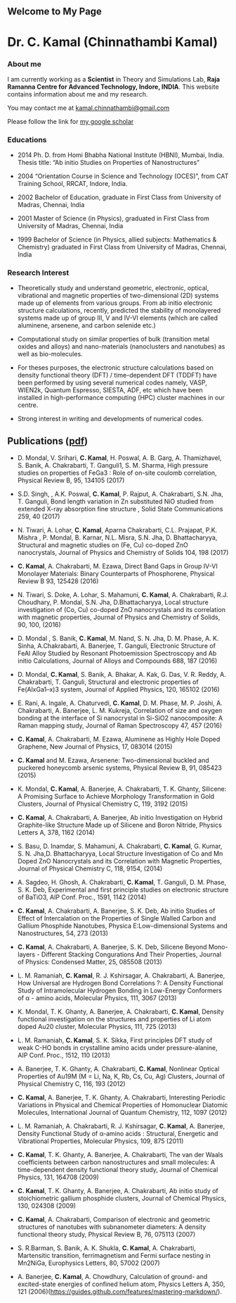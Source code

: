## Welcome to My Page

# Dr. C. Kamal (Chinnathambi Kamal)

### About me

I am currently working as a **Scientist** in Theory and Simulations Lab, **Raja Ramanna Centre for Advanced Technology, Indore, INDIA**. This website contains information about me and my research. 

You may contact me at kamal.chinnathambi@gmail.com

Please follow the link for [my google scholar](https://scholar.google.com/citations?user=kbfO8DsAAAAJ&hl=en)

### Educations

- 2014 Ph. D. from Homi Bhabha National Institute (HBNI), Mumbai, India. Thesis title: “Ab initio Studies on Properties of Nanostructures”

- 2004 “Orientation Course in Science and Technology (OCES)”, from CAT Training School, RRCAT, Indore, India.

- 2002  Bachelor of Education, graduate in First Class from University of Madras, Chennai, India

- 2001 Master of Science (in Physics), graduated in First Class from University of Madras, Chennai, India

- 1999 Bachelor of Science (in Physics, allied subjects: Mathematics & Chemistry) graduated in First Class from University of Madras, Chennai, India

### Research Interest 
- Theoretically study and understand geometric, electronic, optical, vibrational and magnetic properties of two-dimensional (2D) systems made up of elements from various groups. From  ab initio electronic structure calculations, recently, predicted the stability of monolayered systems made up of group III, V and IV-VI elements (which are called aluminene, arsenene, and carbon selenide etc.)

- Computational study on similar properties of  bulk (transition metal oxides and alloys) and nano-materials (nanoclusters and  nanotubes) as well as bio-molecules.

- For theses purposes, the electronic structure calculations based on density functional theory (DFT) / time-dependent DFT (TDDFT) have been performed by using several numerical codes namely, VASP, WIEN2k, Quantum Espresso, SIESTA, ADF, etc which have been installed in high-performance computing (HPC) cluster machines in our centre. 		

- Strong interest in writing and developments of numerical codes.

## Publications ([pdf](https://github.com/kamalchinnathambi/aboutme/blob/master/ckamal-pub_list.pdf))

- D. Mondal, V. Srihari, **C. Kamal**, H. Poswal, A. B. Garg, A. Thamizhavel, S. Banik, A. Chakrabarti, T. Ganguli1, S. M. Sharma, High pressure studies on properties of FeGa3 : Role of on-site coulomb correlation, Physical Review B, 95, 134105 (2017) 

- S.D. Singh, , A.K. Poswal, **C. Kamal**, P. Rajput, A. Chakrabarti, S.N. Jha, T. Ganguli, Bond length variation in Zn substituted NiO studied from extended X-ray absorption fine structure , Solid State Communications 259, 40 (2017)

- N. Tiwari, A. Lohar, **C. Kamal**, Aparna Chakrabarti, C.L. Prajapat, P.K. Mishra , P. Mondal, B. Karnar, N.L. Misra, S.N. Jha, D. Bhattacharyya, Structural and magnetic studies on (Fe, Cu) co-doped ZnO nanocrystals, Journal of Physics and Chemistry of Solids 104,  198 (2017)

- **C. Kamal**, A. Chakrabarti, M. Ezawa, Direct Band Gaps in Group IV-VI Monolayer Materials: Binary Counterparts of Phosphorene, Physical Review B 93, 125428 (2016)

- N. Tiwari, S. Doke, A. Lohar, S. Mahamuni, **C. Kamal**, A. Chakrabarti, R.J. Choudhary, P. Mondal, S.N. Jha, D.Bhattacharyya, Local structure investigation of  (Co, Cu) co-doped ZnO nanocrystals and its correlation with magnetic properties, Journal of Physics and Chemistry of Solids, 90, 100, (2016)

- D. Mondal , S. Banik, **C. Kamal**, M. Nand, S. N. Jha, D. M. Phase, A. K. Sinha, A.Chakrabarti, A. Banerjee, T. Ganguli, Electronic Structure of FeAl Alloy Studied by Resonant Photoemission Spectroscopy and Ab initio Calculations, Journal of Alloys and Compounds 688, 187 (2016)

- D. Mondal, **C. Kamal**, S. Banik, A. Bhakar, A. Kak, G. Das, V. R. Reddy, A. Chakrabarti, T. Ganguli, Structural and electronic properties of Fe(AlxGa1–x)3 system, Journal of Applied Physics, 120, 165102 (2016)

- E. Rani, A. Ingale, A. Chaturvedi, **C. Kamal**, D. M. Phase, M. P. Joshi, A. Chakrabarti,  	A. Banerjee, L. M. Kukreja, Correlation of size and oxygen bonding at the interface of Si nanocrystal in Si-SiO2 nanocomposite: A Raman mapping study, Journal of Raman Spectroscopy 47, 457 (2016)

- **C. Kamal**, A. Chakrabarti, M. Ezawa, Aluminene as Highly Hole Doped 	Graphene, New Journal of Physics, 17, 083014 (2015)

- **C. Kamal** and M.  Ezawa, Arsenene: Two-dimensional buckled and puckered 	honeycomb arsenic systems, Physical Review B, 91, 085423 (2015)

- K. Mondal, **C. Kamal**, A. Banerjee, A. Chakrabarti, T. K. Ghanty, Silicene: A Promising Surface to Achieve Morphology Transformation in Gold Clusters, Journal of Physical Chemistry C, 119, 3192 (2015)

- **C. Kamal**, A. Chakrabarti, A. Banerjee, Ab initio Investigation on Hybrid Graphite-like Structure Made up of Silicene and Boron Nitride, Physics Letters A, 378, 1162 (2014)

- S. Basu, D. Inamdar, S. Mahamuni, A. Chakrabarti, **C. Kamal**, G. Kumar, S. N. Jha,D. Bhattacharyya, Local Structure Investigation of Co and Mn Doped ZnO Nanocrystals and its Correlation with Magnetic Properties, Journal of Physical Chemistry C, 118, 9154, (2014)

- A. Sagdeo, H. Ghosh, A. Chakrabarti, **C. Kamal**, T. Ganguli, D. M. Phase, S. K. Deb, Experimental and first principle studies on electronic structure of BaTiO3, AIP Conf. Proc., 1591, 1142 (2014)


- **C. Kamal**, A. Chakrabarti, A. Banerjee, S. K. Deb, Ab initio Studies of Effect of Intercalation on the Properties of Single Walled Carbon and Gallium Phosphide Nanotubes, Physica E:Low-dimensional Systems and Nanostructures, 54, 273 (2013)

- **C. Kamal**, A. Chakrabarti, A. Banerjee, S. K. Deb, Silicene Beyond Mono-layers - Different Stacking Congurations And Their Properties, Journal of Physics: Condensed Matter, 25, 085508 (2013)

- L. M. Ramaniah, **C. Kamal**, R. J. Kshirsagar, A. Chakrabarti, A. Banerjee, How Universal are Hydrogen Bond Correlations ?: A Density Functional Study of Intramolecular Hydrogen Bonding in Low-Energy Conformers of α - amino acids, Molecular Physics, 111, 3067 (2013)

- K. Mondal, T. K. Ghanty, A. Banerjee, A. Chakrabarti, **C. Kamal**, Density functional investigation on the structures and properties of Li atom doped Au20 cluster, Molecular Physics, 111, 725 (2013)

- L. M. Ramaniah, **C. Kamal**, S. K. Sikka, First principles DFT study of weak C-HO bonds in crystalline amino acids under pressure-alanine, AIP Conf. Proc., 1512, 110 (2013)

- A. Banerjee, T. K. Ghanty, A. Chakrabarti, **C. Kamal**, Nonlinear Optical Properties of Au19M (M = Li, Na, K, Rb, Cs, Cu, Ag) Clusters, Journal of Physical Chemistry C, 116, 193 (2012)

- **C. Kamal**, A. Banerjee, T. K. Ghanty, A. Chakrabarti, Interesting Periodic Variations in Physical and Chemical Properties of Homonuclear Diatomic Molecules, International Journal of Quantum Chemistry, 112, 1097 (2012)

- L. M. Ramaniah, A. Chakrabarti, R. J. Kshirsagar, **C. Kamal**, A. Banerjee, Density Functional Study of α-amino acids : Structural, Energetic and Vibrational Properties, Molecular Physics, 109, 875 (2011)

- **C. Kamal**, T. K. Ghanty, A. Banerjee, A. Chakrabarti, The van der Waals coefficients between carbon nanostructures and small molecules: A time-dependent density functional theory study, Journal of Chemical Physics, 131, 164708 (2009)

- **C. Kamal**, T. K. Ghanty, A. Banerjee, A. Chakrabarti, Ab initio study of stoichiometric gallium phosphide clusters, Journal of Chemical Physics, 130, 024308 (2009)

- **C. Kamal**, A. Chakrabarti, Comparison of electronic and geometric structures of nanotubes with subnanometer diameters: A density functional theory study, Physical Review B, 76, 075113 (2007)

- S. R.Barman, S. Banik, A. K. Shukla, **C. Kamal**, A. Chakrabarti, Martensitic transition, ferrimagnetism and Fermi surface nesting in Mn2NiGa, Europhysics Letters, 80, 57002 (2007)

- A. Banerjee, **C. Kamal**, A. Chowdhury, Calculation of ground- and excited-state energies of confined helium atom, Physics Letters A, 350, 121 (2006)(https://guides.github.com/features/mastering-markdown/).
